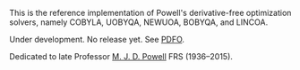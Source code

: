 This is the reference implementation of Powell's derivative-free optimization solvers, namely COBYLA, UOBYQA, NEWUOA, BOBYQA, and LINCOA.

Under development. No release yet. See [PDFO](https://github.com/pdfo/pdfo).

Dedicated to late Professor [M. J. D. Powell](https://www.zhangzk.net/powell.html) FRS (1936–2015).
